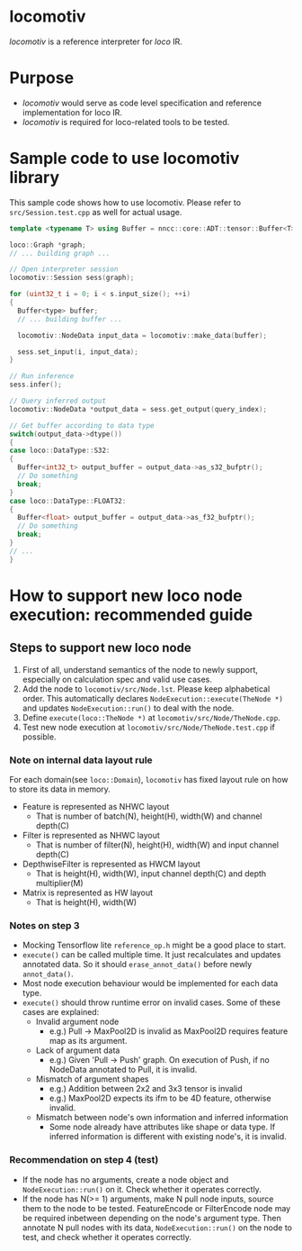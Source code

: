 # locomotiv
_locomotiv_ is a reference interpreter for _loco_ IR.

# Purpose
- _locomotiv_ would serve as code level specification and reference implementation for loco IR.
- _locomotiv_ is required for loco-related tools to be tested.

# Sample code to use locomotiv library
This sample code shows how to use locomotiv. Please refer to `src/Session.test.cpp` as well for actual usage.
```cpp
template <typename T> using Buffer = nncc::core::ADT::tensor::Buffer<T>

loco::Graph *graph;
// ... building graph ...

// Open interpreter session
locomotiv::Session sess(graph);

for (uint32_t i = 0; i < s.input_size(); ++i)
{
  Buffer<type> buffer;
  // ... building buffer ...

  locomotiv::NodeData input_data = locomotiv::make_data(buffer);

  sess.set_input(i, input_data);
}

// Run inference
sess.infer();

// Query inferred output
locomotiv::NodeData *output_data = sess.get_output(query_index);

// Get buffer according to data type
switch(output_data->dtype())
{
case loco::DataType::S32:
{
  Buffer<int32_t> output_buffer = output_data->as_s32_bufptr();
  // Do something
  break;
}
case loco::DataType::FLOAT32:
{
  Buffer<float> output_buffer = output_data->as_f32_bufptr();
  // Do something
  break;
}
// ...
}
```

# How to support new loco node execution: recommended guide

## Steps to support new loco node
1. First of all, understand semantics of the node to newly support, especially on calculation spec and valid use cases.
2. Add the node to `locomotiv/src/Node.lst`. Please keep alphabetical order. This automatically declares `NodeExecution::execute(TheNode *)` and updates `NodeExecution::run()` to deal with the node.
3. Define `execute(loco::TheNode *)` at `locomotiv/src/Node/TheNode.cpp`.
4. Test new node execution at `locomotiv/src/Node/TheNode.test.cpp` if possible.

### Note on internal data layout rule
For each domain(see `loco::Domain`), `locomotiv` has fixed layout rule on how to store its data in memory.
- Feature is represented as NHWC layout
  - That is number of batch(N), height(H), width(W) and channel depth(C)
- Filter is represented as NHWC layout
  - That is number of filter(N), height(H), width(W) and input channel depth(C)
- DepthwiseFilter is represented as HWCM layout
  - That is height(H), width(W), input channel depth(C) and depth multiplier(M)
- Matrix is represented as HW layout
  - That is height(H), width(W)

### Notes on step 3
- Mocking Tensorflow lite `reference_op.h` might be a good place to start.
- `execute()` can be called multiple time. It just recalculates and updates annotated data. So it should `erase_annot_data()` before newly `annot_data()`.
- Most node execution behaviour would be implemented for each data type.
- `execute()` should throw runtime error on invalid cases. Some of these cases are explained:
  - Invalid argument node
    - e.g.) Pull -> MaxPool2D is invalid as MaxPool2D requires feature map as its argument.
  - Lack of argument data
    - e.g.) Given 'Pull -> Push' graph. On execution of Push, if no NodeData annotated to Pull, it is invalid.
  - Mismatch of argument shapes
    - e.g.) Addition between 2x2 and 3x3 tensor is invalid
    - e.g.) MaxPool2D expects its ifm to be 4D feature, otherwise invalid.
  - Mismatch between node's own information and inferred information
    - Some node already have attributes like shape or data type. If inferred information is different with existing node's, it is invalid.

### Recommendation on step 4 (test)
- If the node has no arguments, create a node object and `NodeExecution::run()` on it. Check whether it operates correctly.
- If the node has N(>= 1) arguments, make N pull node inputs, source them to the node to be tested. FeatureEncode or FilterEncode node may be required inbetween depending on the node's argument type. Then annotate N pull nodes with its data, `NodeExecution::run()` on the node to test, and check whether it operates correctly.
